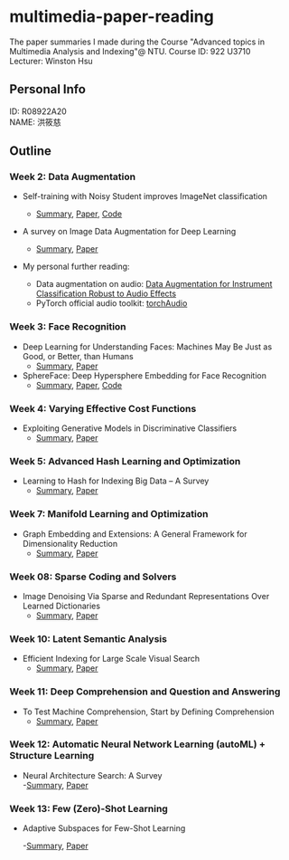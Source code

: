 # multimedia-paper-reading
The paper summaries I made during the Course "Advanced topics in Multimedia Analysis and Indexing"@ NTU.
Course ID: 922 U3710  
Lecturer: Winston Hsu

## Personal Info
ID: R08922A20  
NAME: 洪筱慈  

## Outline
### Week 2: Data Augmentation
* Self-training with Noisy Student improves ImageNet classification  
    - [Summary](Noisy_Student.md), [Paper](https://arxiv.org/abs/1911.04252), [Code](https://github.com/google-research/noisystudent)
* A survey on Image Data Augmentation for Deep Learning  
    - [Summary](img_data_Aug.md), [Paper](https://journalofbigdata.springeropen.com/track/pdf/10.1186/s40537-019-0197-0.pdf)

* My personal further reading: 
    - Data augmentation on audio: [Data Augmentation for Instrument Classification Robust to Audio Effects](https://arxiv.org/abs/1907.08520)
    - PyTorch official audio toolkit: [torchAudio](https://pytorch.org/audio/stable/torchaudio.html)


### Week 3: Face Recognition

* Deep Learning for Understanding Faces: Machines May Be Just as Good, or Better, than Humans
    - [Summary](DL_face.md), [Paper](https://ieeexplore.ieee.org/document/8253595)
* SphereFace: Deep Hypersphere Embedding for Face Recognition
    - [Summary](SphereFace.md), [Paper](https://ieeexplore.ieee.org/document/8253595), [Code](https://github.com/wy1iu/sphereface)


### Week 4: Varying Effective Cost Functions

* Exploiting Generative Models in Discriminative Classifiers
    - [Summary](Gen_classifier.md), [Paper](https://citeseerx.ist.psu.edu/viewdoc/download?doi=10.1.1.44.7709&rep=rep1&type=pdf)   

### Week 5: Advanced Hash Learning and Optimization  

* Learning to Hash for Indexing Big Data – A Survey  
    - [Summary](hash.md), [Paper](https://arxiv.org/abs/1509.05472)  


### Week 7: Manifold Learning and Optimization 

* Graph Embedding and Extensions: A General Framework for Dimensionality Reduction  
    - [Summary](graph_embd.md), [Paper](https://www.researchgate.net/publication/220181328_Graph_Embedding_and_Extensions_A_General_Framework_for_Dimensionality_Reduction)  

### Week 08: Sparse Coding and Solvers 

*  Image Denoising Via Sparse and Redundant Representations Over Learned Dictionaries
    - [Summary](sparse_coding.md), [Paper](https://www.egr.msu.edu/~aviyente/elad06.pdf)  


### Week 10: Latent Semantic Analysis

* Efficient Indexing for Large Scale Visual Search
    - [Summary](indexing.md), [Paper](http://vigir.missouri.edu/~gdesouza/Research/Conference_CDs/IEEE_ICCV_2009/contents/pdf/iccv2009_142.pdf)



### Week 11: Deep Comprehension and Question and Answering 

* To Test Machine Comprehension, Start by Defining Comprehension
    - [Summary](comprehension.md), [Paper](https://arxiv.org/abs/2005.01525)


### Week 12: Automatic Neural Network Learning (autoML) + Structure Learning

* Neural Architecture Search: A Survey  
    -[Summary](architecture.md), [Paper](https://arxiv.org/pdf/1808.05377.pdf)

### Week 13: Few (Zero)-Shot Learning

* Adaptive Subspaces for Few-Shot Learning

    -[Summary](few_shot.md), [Paper](https://openaccess.thecvf.com/content_CVPR_2020/papers/Simon_Adaptive_Subspaces_for_Few-Shot_Learning_CVPR_2020_paper.pdf)
